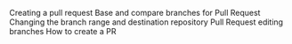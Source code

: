 Creating a pull request
Base and compare branches for Pull Request
Changing the branch range and destination repository
Pull Request editing branches
How to create a PR
